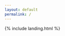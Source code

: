 ```yaml
---
layout: default  
permalink: /
---
```


<script>
    if (window.location.href !== "https://about.fawazsiddiqi.dev/") {
        window.location.href = "https://about.fawazsiddiqi.dev/";
    }
</script>

{% include landing.html %}
